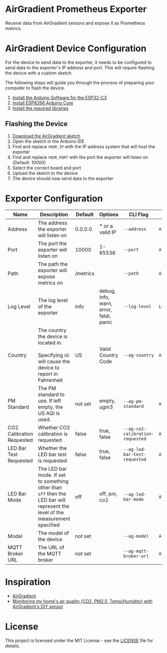 AirGradient Prometheus Exporter
===============================

Receive data from AirGradient sensors and expose it as Prometheus metrics.

# AirGradient Device Configuration
For the device to send data to the exporter, it needs to be configured to send data to the exporter's IP address and port. This will require flashing the device with a custom sketch. 

The following steps will guide you through the process of preparing your computer to flash the device.
1. [Install the Arduino Software for the ESP32-C3](https://www.airgradient.com/blog/install-arduino-c3-mini/)
2. [Install ESP8266 Arduino Core](https://arduino-esp8266.readthedocs.io/en/latest/installing.html#instructions)
3. [Install the required libraries](firmware/install-required-libraries.md)

## Flashing the Device
1. [Download the AirGradient sketch](firmware/ONE_I_9PSL.custom.ino)
2. Open the sketch in the Arduino IDE
3. Find and replace `YOUR_IP` with the IP address system that will host the exporter
4. Find and replace `YOUR_PORT` with the port the exporter will listen on (Default: 10000)
5. Select the correct board and port
6. Upload the sketch to the device
7. The device should now send data to the exporter

# Exporter Configuration
| Name                      | Description                                                                                                                   | Default  | Options                                | CLI Flag                         | Environment Variable                                |
|---------------------------|-------------------------------------------------------------------------------------------------------------------------------|----------|----------------------------------------|----------------------------------|-----------------------------------------------------|
| Address                   | The address the exporter will listen on                                                                                       | 0.0.0.0  | * or a valid IP                        | `--address`                      | `AIRGRADIENT_EXPORTER_ADDRESS`                      |
| Port                      | The port the exporter will listen on                                                                                          | 10000    | 1-65536                                | `--port`                         | `AIRGRADIENT_EXPORTER_PORT`                         |
| Path                      | The path the exporter will expose metrics on                                                                                  | /metrics |                                        | `--path`                         | `AIRGRADIENT_EXPORTER_PATH`                         |
| Log Level                 | The log level of the exporter                                                                                                 | info     | debug, info, warn, error, fatal, panic | `--log-level`                    | `LOG_LEVEL`                                         |
| Country                   | The country the device is located in. <br/><br/>Specifying `US` will cause the device to report in Fahrenheit                 | US       | Valid Country Code                     | `--ag-country`                   | `AIRGRADIENT_EXPORTER_AG_COUNTRY`                   |
| PM Standard               | The PM standard to use. If left empty, the US AQI is used.                                                                    | not set  | empty, ugm3                            | `--ag-pm-standard`               | `AIRGRADIENT_EXPORTER_AG_PM_STANDARD`               |
| CO2 Calibration Requested | Whether CO2 calibration is requested                                                                                          | false    | true, false                            | `--ag-co2-calibration-requested` | `AIRGRADIENT_EXPORTER_AG_CO2_CALIBRATION_REQUESTED` |
| LED Bar Test Requested    | Whether the LED bar test is requested                                                                                         | false    | true, false                            | `--ag-led-bar-test-requested`    | `AIRGRADIENT_EXPORTER_AG_LED_BAR_TEST_REQUESTED`    |
| LED Bar Mode              | The LED bar mode. If set to something other than `off` then the LED bar will represent the level of the measurement specified | off      | off, pm, co2                           | `--ag-led-bar-mode`              | `AIRGRADIENT_EXPORTER_AG_LED_BAR_MODE`              |
| Model                     | The model of the device                                                                                                       | not set  |                                        | `--ag-model`                     | `AIRGRADIENT_EXPORTER_AG_MODEL`                     |
| MQTT Broker URL           | The URL of the MQTT broker                                                                                                    | not set  |                                        | `--ag-mqtt-broker-url`           | `AIRGRADIENT_EXPORTER_MQTT_BROKER_URL`              |

# Inspiration
- [AirGradient](https://airgradient.com/)
- [Monitoring my home's air quality (CO2, PM2.5, Temp/Humidity) with AirGradient's DIY sensor](https://www.jeffgeerling.com/blog/2021/airgradient-diy-air-quality-monitor-co2-pm25)

# License
This project is licensed under the MIT License - see the [LICENSE](LICENSE) file for details.